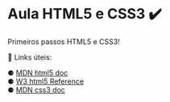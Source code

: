 # Aula HTML5 e CSS3 ✔️

Primeiros passos HTML5 e CSS3!

🔗 Links úteis:

⚈ [MDN html5 doc](https://developer.mozilla.org/en-US/docs/Web/HTML)</br>
⚈ [W3 html5 Reference](https://dev.w3.org/html5/html-author/)</br>
⚈ [MDN css3 doc](https://developer.mozilla.org/en-US/docs/Web/CSS)
